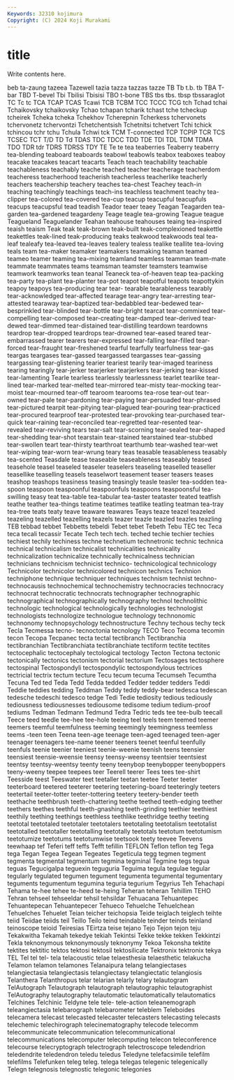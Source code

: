 ```yaml
---
Keywords: 32310 kojimura
Copyright: (C) 2024 Koji Murakami
---
```


# title

Write contents here.



beb ta-zaung tazeea Tazewell tazia tazza tazzas
tazze TB Tb t.b. tb TBA T-bar TBD T-bevel Tbi
Tbilisi Tbisisi TBO t-bone TBS tbs tbs. tbsp tbssaraglot TC
Tc tc TCA TCAP TCAS Tcawi TCB TCBM TCC TCCC
TCG tch Tchad tchai Tchaikovsky tchaikovsky Tchao tchapan tcharik tchast
tche tcheckup tcheirek Tcheka tcheka Tchekhov Tcherepnin Tcherkess tchervonets tchervonetz
tchervontzi Tchetchentsish Tchetnitsi tchetvert Tchi tchick tchincou tchr tchu Tchula
Tchwi tck TCM T-connected TCP TCPIP TCR TCS TCSEC TCT
T/D TD Td TDAS TDC TDCC TDD TDE TDI TDL
TDM TDMA TDO TDR tdr TDRS TDRSS TDY TE Te
te tea teaberries Teaberry teaberry tea-blending teaboard teaboards teabowl teabowls
teabox teaboxes teaboy teacake teacakes teacart teacarts Teach teach teachability
teachable teachableness teachably teache teached teacher teacherage teacherdom teacheress teacherhood
teacherish teacherless teacherlike teacherly teachers teachership teachery teaches tea-chest Teachey
teach-in teaching teachingly teachings teach-ins teachless teachment teachy tea-clipper tea-colored
tea-covered tea-cup teacup teacupful teacupfuls teacups teacupsful tead teadish Teador
teaer teaey Teagan Teagarden tea-garden tea-gardened teagardeny Teage teagle tea-growing
Teague teague Teagueland Teaguelander Teahan teahouse teahouses teaing tea-inspired teaish
teaism Teak teak teak-brown teak-built teak-complexioned teakettle teakettles teak-lined teak-producing
teaks teakwood teakwoods teal tea-leaf tealeafy tea-leaved tea-leaves tealery tealess
tealike teallite tea-loving teals team tea-maker teamaker teamakers teamaking teaman
teamed teameo teamer teaming tea-mixing teamland teamless teamman team-mate teammate
teammates teams teamsman teamster teamsters teamwise teamwork teamworks tean teanal
Teaneck tea-of-heaven teap tea-packing tea-party tea-plant tea-planter tea-pot teapot teapotful
teapots teapottykin teapoy teapoys tea-producing tear tear- tearable tearableness tearably
tear-acknowledged tear-affected tearage tear-angry tear-arresting tear-attested tearaway tear-baptized tear-bedabbled tear-bedewed
tear-besprinkled tear-blinded tear-bottle tear-bright tearcat tear-commixed tear-compelling tear-composed tear-creating tear-damped
tear-derived tear-dewed tear-dimmed tear-distained tear-distilling teardown teardowns teardrop tear-dropped teardrops
tear-drowned tear-eased teared tear-embarrassed tearer tearers tear-expressed tear-falling tear-filled tear-forced
tear-fraught tear-freshened tearful tearfully tearfulness tear-gas teargas teargases tear-gassed teargassed
teargasses tear-gassing teargassing tear-glistening tearier teariest tearily tear-imaged teariness tearing
tearingly tear-jerker tearjerker tearjerkers tear-jerking tear-kissed tear-lamenting Tearle tearless tearlessly
tearlessness tearlet tearlike tear-lined tear-marked tear-melted tear-mirrored tear-misty tear-mocking tear-moist
tear-mourned tear-off tearoom tearooms tea-rose tear-out tear-owned tear-pale tear-pardoning tear-paying
tear-persuaded tear-phrased tear-pictured tearpit tear-pitying tear-plagued tear-pouring tear-practiced tear-procured tearproof
tear-protested tear-provoking tear-purchased tear-quick tear-raining tear-reconciled tear-regretted tear-resented tear-revealed tear-reviving
tears tear-salt tear-scorning tear-sealed tear-shaped tear-shedding tear-shot tearstain tear-stained tearstained
tear-stubbed tear-swollen teart tear-thirsty tearthroat tearthumb tear-washed tear-wet tear-wiping tear-worn
tear-wrung teary teas teasable teasableness teasably tea-scented Teasdale tease teaseable
teaseableness teaseably teased teasehole teasel teaseled teaseler teaselers teaseling teaselled
teaseller teasellike teaselling teasels teaselwort teasement teaser teasers teases teashop
teashops teasiness teasing teasingly teasle teasler tea-sodden tea-spoon teaspoon teaspoonful
teaspoonfuls teaspoons teaspoonsful tea-swilling teasy teat tea-table tea-tabular tea-taster teataster
teated teatfish teathe teather tea-things teatime teatimes teatlike teatling teatman
tea-tray tea-tree teats teaty teave teaware teawares Teays teaze teazel
teazeled teazeling teazelled teazelling teazels teazer teazle teazled teazles teazling
TEB tebbad tebbet Tebbetts tebeldi Tebet tebet Tebeth Tebu TEC
tec Teca teca tecali tecassir Tecate Tech tech tech. teched
techie techier techies techiest techily techiness techne technetium technetronic technic
technica technical technicalism technicalist technicalities technicality technicalization technicalize technically technicalness
technician technicians technicism technicist technico- technicological technicology Technicolor technicolor technicolored
technicon technics Technion techniphone technique techniquer techniques technism technist techno-
technocausis technochemical technochemistry technocracies technocracy technocrat technocratic technocrats technographer technographic
technographical technographically technography technol technolithic technologic technological technologically technologies technologist
technologists technologize technologue technology technonomic technonomy technopsychology technostructure Techny techous
techy teck Tecla Tecmessa tecno- tecnoctonia tecnology TECO Teco Tecoma
tecomin tecon Tecopa Tecpanec tecta tectal tectibranch Tectibranchia tectibranchian Tectibranchiata
tectibranchiate tectiform tectite tectites tectocephalic tectocephaly tectological tectology Tecton Tectona
tectonic tectonically tectonics tectonism tectorial tectorium Tectosages tectosphere tectospinal Tectospondyli
tectospondylic tectospondylous tectrices tectricial tectrix tectum tecture Tecu tecum tecuma
Tecumseh Tecumtha Tecuna Ted ted Teda Tedd Tedda tedded Tedder
tedder tedders Teddi Teddie teddies tedding Teddman Teddy teddy teddy-bear
tedesca tedescan tedesche tedeschi tedesco tedge Tedi Tedie tediosity tedious
tediously tediousness tediousnesses tediousome tedisome tedium tedium-proof tediums Tedman Tedmann
Tedmund Tedra Tedric teds tee tee-bulb teecall Teece teed teedle
tee-hee tee-hole teeing teel teels teem teemed teemer teemers teemful
teemfulness teeming teemingly teemingness teemless teems -teen teen Teena teen-age
teenage teen-aged teenaged teen-ager teenager teenagers tee-name teener teeners teenet
teenful teenfully teenfuls teenie teenier teeniest teenie-weenie teenish teens teensier
teensiest teensie-weensie teensy teensy-weensy teentsier teentsiest teentsy teentsy-weentsy teenty teeny
teenybop teenybopper teenyboppers teeny-weeny teepee teepees teer Teerell teerer Tees
tees tee-shirt Teesside teest Teeswater teet teetaller teetan teetee Teeter
teeter teeterboard teetered teeterer teetering teetering-board teeteringly teeters teetertail teeter-totter
teeter-tottering teetery teetery-bender teeth teethache teethbrush teeth-chattering teethe teethed teeth-edging
teether teethers teethes teethful teeth-gnashing teeth-grinding teethier teethiest teethily teething
teethings teethless teethlike teethridge teethy teeting teetotal teetotaled teetotaler teetotalers
teetotaling teetotalism teetotalist teetotalled teetotaller teetotalling teetotally teetotals teetotum teetotumism
teetotumize teetotums teetotumwise teetsook teety teevee Teevens teewhaap tef Teferi
teff teffs Tefft tefillin TEFLON Teflon teflon teg Tega tega
Tegan Tegea Tegean Tegeates Tegeticula tegg tegmen tegment tegmenta tegmental
tegmentum tegmina tegminal Tegmine tegs tegua teguas Tegucigalpa teguexin teguguria
Teguima tegula tegulae tegular tegularly tegulated tegumen tegument tegumenta tegumental
tegumentary teguments tegumentum tegumina teguria tegurium Tegyrius Teh Tehachapi Tehama
te-hee tehee te-heed te-heing Teheran teheran Tehillim TEHO Tehran tehseel
tehseeldar tehsil tehsildar Tehuacana Tehuantepec Tehuantepecan Tehuantepecer Tehueco Tehuelche Tehuelchean
Tehuelches Tehuelet Teian teicher teichopsia Teide teiglach teiglech teihte teiid
Teiidae teiids teil Teillo Teilo teind teindable teinder teinds teinland
teinoscope teioid Teiresias TEirtza teise tejano Tejo Tejon tejon teju
Tekakwitha Tekamah tekedye tekiah Tekintsi Tekke tekke tekken Tekkintzi Tekla
teknonymous teknonymously teknonymy Tekoa Tekonsha tektite tektites tektitic tektos tektosi
tektosil tektosilicate Tektronix tektronix tekya TEL Tel tel tel- tela
telacoustic telae telaesthesia telaesthetic telakucha Telamon telamon telamones Telanaipura telang
telangiectases telangiectasia telangiectasis telangiectasy telangiectatic telangiosis Telanthera Telanthropus telar telarian
telarly telary telautogram TelAutograph Telautograph telautograph telautographic telautographist TelAutography telautography
telautomatic telautomatically telautomatics Telchines Telchinic Teldyne tele tele- tele-action teleanemograph
teleangiectasia telebarograph telebarometer teleblem Teleboides telecamera telecast telecasted telecaster telecasters
telecasting telecasts telechemic telechirograph telecinematography telecode telecomm telecommunicate telecommunication telecommunicational
telecommunications telecomputer telecomputing telecon teleconference telecourse telecryptograph telectrograph telectroscope teledendrion
teledendrite teledendron teledu teledus Teledyne telefacsimile telefilm telefilms Telefunken teleg
teleg. telega telegas telegenic telegenically Telegn telegnosis telegnostic telegonic telegonies
